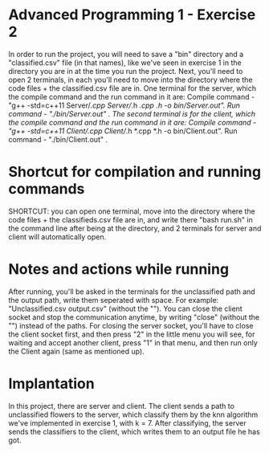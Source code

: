 # Advanced Programming 1 - Exercise 2

In order to run the project, you will need to save a "bin" directory and a "classified.csv" file (in that names), like
we've seen in exercise 1 in the directory you are in at the time you run the project. Next, you'll need to open 2
terminals, in each you'll need to move into the directory where the code files + the classified.csv file are in. One
terminal for the server, which the compile command and the run command in it are:
Compile command - "g++ -std=c++11 Server/*.cpp Server/*.h *.cpp *.h -o bin/Server.out". Run command - "./bin/Server.out"
. The second terminal is for the client, which the compile command and the run command in it are:
Compile command - "g++ -std=c++11 Client/*.cpp Client/*.h *.cpp *.h -o bin/Client.out". Run command - "./bin/Client.out"
.

# Shortcut for compilation and running commands

SHORTCUT: you can open one terminal, move into the directory where the code files + the classifieds.csv file are in, and
write there "bash run.sh" in the command line after being at the directory, and 2 terminals for server and client will
automatically open.

# Notes and actions while running

After running, you'll be asked in the terminals for the unclassified path and the output path, write them seperated with
space. For example: "Unclassified.csv output.csv" (without the ""). You can close the client socket and stop the
communication anytime, by writing "close" (without the "") instead of the paths. For closing the server socket, you'll
have to close the client socket first, and then press "2" in the little menu you will see, for waiting and accept
another client, press "1" in that menu, and then run only the Client again (same as mentioned up).

# Implantation

In this project, there are server and client. The client sends a path to unclassified flowers to the server, which
classify them by the knn algorithm we've implemented in exercise 1, with k = 7. After classifying, the server sends the
classifiers to the client, which writes them to an output file he has got.